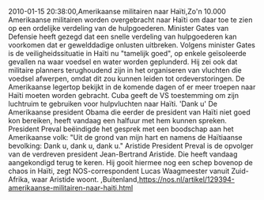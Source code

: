 2010-01-15 20:38:00,Amerikaanse militairen naar Haïti,Zo'n 10.000 Amerikaanse militairen worden overgebracht naar Haïti om daar toe te zien op een ordelijke verdeling van de hulpgoederen. Minister Gates van Defensie heeft gezegd dat een snelle verdeling van hulpgoederen kan voorkomen dat er gewelddadige onlusten uitbreken. Volgens minister Gates is de veiligheidssituatie in Haïti nu "tamelijk goed", op enkele geïsoleerde gevallen na waar voedsel en water worden geplunderd. Hij zei ook dat militaire planners terughoudend zijn in het organiseren van vluchten die voedsel afwerpen, omdat dit zou kunnen leiden tot ordeverstoringen. De Amerikaanse legertop bekijkt in de komende dagen of er meer troepen naar Haïti moeten worden gebracht. Cuba geeft de VS toestemming om zijn luchtruim te gebruiken voor hulpvluchten naar Haïti. 'Dank u' De Amerikaanse president Obama die eerder de president van Haïti niet goed kon bereiken, heeft vandaag een halfuur met hem kunnen spreken. President Preval beëindigde het gesprek met een boodschap aan het Amerikaanse volk: "Uit de grond van mijn hart en namens de Haïtiaanse bevolking: Dank u, dank u, dank u." Aristide President Preval is de opvolger van de verdreven president Jean-Bertrand Aristide. Die heeft vandaag aangekondigd terug te keren. Hij gooit hiermee nog een schep bovenop de chaos in Haïti, zegt NOS-correspondent Lucas Waagmeester vanuit Zuid-Afrika, waar Aristide woont. ,Buitenland,https://nos.nl/artikel/129394-amerikaanse-militairen-naar-haiti.html
